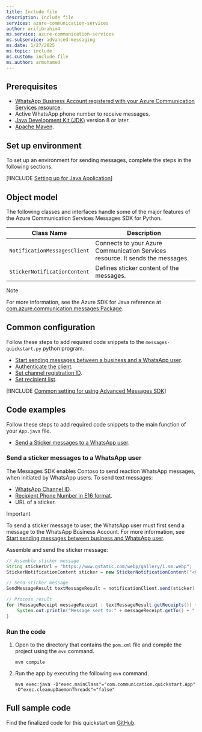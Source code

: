 ```yaml
---
title: Include file
description: Include file
services: azure-communication-services
author: arifibrahim4
ms.service: azure-communication-services
ms.subservice: advanced-messaging
ms.date: 1/27/2025
ms.topic: include
ms.custom: include file
ms.author: armohamed
---
```


## Prerequisites

- [WhatsApp Business Account registered with your Azure Communication Services resource](../../connect-whatsapp-business-account.md).
- Active WhatsApp phone number to receive messages.
- [Java Development Kit (JDK)](/java/azure/jdk/) version 8 or later.
- [Apache Maven](https://maven.apache.org/download.cgi).

## Set up environment

To set up an environment for sending messages, complete the steps in the following sections.

[!INCLUDE [Setting up for Java Application](../java-application-setup.md)]

## Object model

The following classes and interfaces handle some of the major features of the Azure Communication Services Messages SDK for Python.

| Class Name | Description |
| --- | --- |
| `NotificationMessagesClient`  | Connects to your Azure Communication Services resource. It sends the messages.              |
| `StickerNotificationContent` |  Defines sticker content of the messages. |

> [!NOTE]
> For more information, see the Azure SDK for Java reference at [com.azure.communication.messages Package](/java/api/com.azure.communication.messages).

## Common configuration

Follow these steps to add required code snippets to the `messages-quickstart.py` python program.

- [Start sending messages between a business and a WhatsApp user](#start-sending-messages-between-a-business-and-a-whatsapp-user).
- [Authenticate the client](#authenticate-the-client).
- [Set channel registration ID](#set-channel-registration-id).
- [Set recipient list](#set-recipient-list).

[!INCLUDE [Common setting for using Advanced Messages SDK](../common-setting-java.md)]

## Code examples

Follow these steps to add required code snippets to the main function of your `App.java` file.
- [Send a Sticker messages to a WhatsApp user](#send-a-sticker-messages-to-a-whatsapp-user).

### Send a sticker messages to a WhatsApp user

The Messages SDK enables Contoso to send reaction WhatsApp messages, when initiated by WhatsApp users. To send text messages:
- [WhatsApp Channel ID](#set-channel-registration-id).
- [Recipient Phone Number in E16 format](#set-recipient-list).
- URL of a sticker.

> [!IMPORTANT]
> To send a sticker message to user, the WhatsApp user must first send a message to the WhatsApp Business Account. For more information, see [Start sending messages between business and WhatsApp user](#start-sending-messages-between-a-business-and-a-whatsapp-user).

Assemble and send the sticker message:

```java
// Assemble sticker message
String stickerUrl = "https://www.gstatic.com/webp/gallery/1.sm.webp";
StickerNotificationContent sticker = new StickerNotificationContent("<CHANNEL_ID>", recipients, stickerUrl);

// Send sticker message
SendMessageResult textMessageResult = notificationClient.send(sticker);

// Process result
for (MessageReceipt messageReceipt : textMessageResult.getReceipts()) {
    System.out.println("Message sent to:" + messageReceipt.getTo() + " and message id:" + messageReceipt.getMessageId());
}
```

### Run the code

1. Open to the directory that contains the `pom.xml` file and compile the project using the `mvn` command.

   ```console
   mvn compile
   ```

1. Run the app by executing the following `mvn` command.

   ```console
   mvn exec:java -D"exec.mainClass"="com.communication.quickstart.App" -D"exec.cleanupDaemonThreads"="false"
   ```

## Full sample code

Find the finalized code for this quickstart on [GitHub](https://github.com/Azure/azure-sdk-for-java/tree/main/sdk/communication/azure-communication-messages/src/samples/java/com/azure/communication/messages).
